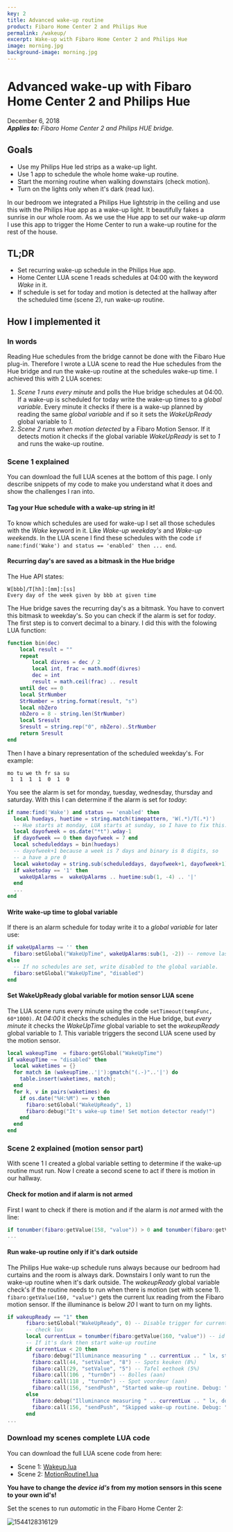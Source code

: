 ```yaml
---
key: 2
title: Advanced wake-up routine
product: Fibaro Home Center 2 and Philips Hue
permalink: /wakeup/
excerpt: Wake-up with Fibaro Home Center 2 and Philips Hue
image: morning.jpg
background-image: morning.jpg
---
```


# Advanced wake-up with Fibaro Home Center 2 and Philips Hue

December 6, 2018  
_**Applies to:** Fibaro Home Center 2 and Philips HUE bridge._

## Goals

* Use my Philips Hue led strips as a wake-up light.
* Use 1 app to schedule the whole home wake-up routine.
* Start the morning routine when walking downstairs (check motion).
* Turn on the lights only when it's dark (read lux).

In our bedroom we integrated a Philips Hue lightstrip in the ceiling and use this with the Philips Hue app as a wake-up light. It beautifully fakes a sunrise in our whole room. As we use the Hue app to set our wake-up _alarm_ I use this app to trigger the Home Center to run a wake-up routine for the rest of the house.

## TL;DR

* Set recurring wake-up schedule in the Philips Hue app.
* Home Center LUA scene 1 reads schedules at 04:00 with the keyword _Wake_ in it.
* If schedule is set for today and motion is detected at the hallway after the scheduled time (scene 2), run wake-up routine.

## How I implemented it

### In words

Reading Hue schedules from the bridge cannot be done with the Fibaro Hue plug-in. Therefore I wrote a LUA scene to read the Hue schedules from the Hue bridge and run the wake-up routine at the schedules wake-up time. I achieved this with 2 LUA scenes:

1. *Scene 1* _runs every minute_ and polls the Hue bridge schedules at 04:00. If a wake-up is scheduled for today write the wake-up times to a _global variable_. Every minute it checks if there is a wake-up planned by reading the same _global variable_ and if so it sets the _WakeUpReady_ global variable to _1_.
2. *Scene 2* _runs when motion detected_ by a Fibaro Motion Sensor. If it detects motion it checks if the global variable _WakeUpReady_ is set to _1_ and runs the wake-up routine.

### Scene 1 explained

You can download the full LUA scenes at the bottom of this page. I only describe snippets of my code to make you understand what it does and show the challenges I ran into.

#### Tag your Hue schedule with a wake-up string in it!

To know which schedules are used for wake-up I set all those schedules with the _Wake_ keyword in it. Like _Wake-up weekday's_ and _Wake-up weekends_. In the LUA scene I find these schedules with the code `if name:find('Wake') and status == 'enabled' then ... end`.

#### Recurring day's are saved as a bitmask in the Hue bridge

The Hue API states:

```
W[bbb]/T[hh]:[mm]:[ss]
Every day of the week given by bbb at given time
```

The Hue bridge saves the recurring day's as a bitmask. You have to convert this bitmask to weekday's. So you can check if the alarm is set for _today_. The first step is to convert decimal to a binary. I did this with the folowing LUA function:

```lua
function bin(dec)
    local result = ""
    repeat
        local divres = dec / 2
        local int, frac = math.modf(divres)
        dec = int
        result = math.ceil(frac) .. result
    until dec == 0
    local StrNumber
    StrNumber = string.format(result, "s")
    local nbZero
    nbZero = 8 - string.len(StrNumber)
    local Sresult
    Sresult = string.rep("0", nbZero)..StrNumber
    return Sresult
end
```

Then I have a binary representation of the scheduled weekday's. For example:

```
mo tu we th fr sa su
 1  1  1  1  0  1  0
```

You see the alarm is set for monday, tuesday, wednesday, thursday and saturday. With this I can determine if the alarm is set for _today_:

```lua
if name:find('Wake') and status == 'enabled' then
  local huedays, huetime = string.match(timepattern, 'W(.*)/T(.*)')
  -- Hue starts at monday, LUA starts at sunday, so I have to fix this.
  local dayofweek = os.date("*t").wday-1
  if dayofweek == 0 then dayofweek = 7 end
  local scheduleddays = bin(huedays)
  -- dayofweek+1 because a week is 7 days and binary is 8 digits, so
  -- a have a pre 0
  local waketoday = string.sub(scheduleddays, dayofweek+1, dayofweek+1)
  if waketoday == '1' then
    wakeUpAlarms =  wakeUpAlarms .. huetime:sub(1, -4) .. '|'
  end
  ...
end
```

#### Write wake-up time to global variable

If there is an alarm schedule for today write it to a _global variable_ for later use:

```lua
if wakeUpAlarms ~= '' then
  fibaro:setGlobal("WakeUpTime", wakeUpAlarms:sub(1, -2)) -- remove last |
else
  -- If no schedules are set, write disabled to the global variable.
  fibaro:setGlobal("WakeUpTime", "disabled")
end
```

#### Set WakeUpReady global variable for motion sensor LUA scene

The LUA scene runs every minute using the code `setTimeout(tempFunc, 60*1000)`. At _04:00_ it checks the schedules in the Hue bridge, but _every minute_ it checks the _WakeUpTime_ global variable to set the _wakeupReady_ global variable to _1_. This variable triggers the second LUA scene used by the motion sensor.

```lua
local wakeupTime  = fibaro:getGlobal("WakeUpTime")
if wakeupTime ~= "disabled" then
  local waketimes = {}
  for match in (wakeupTime..'|'):gmatch("(.-)"..'|') do
    table.insert(waketimes, match);
  end
  for k, v in pairs(waketimes) do
    if os.date("%H:%M") == v then
      fibaro:setGlobal("WakeUpReady", 1)
      fibaro:debug("It's wake-up time! Set motion detector ready!")
    end
  end
end
```

### Scene 2 explained (motion sensor part)

With scene 1 I created a global variable setting to determine if the wake-up routine must run. Now I create a second scene to act if there is motion in our hallway.

#### Check for motion and if alarm is not armed

First I want to check if there is motion and if the alarm is _not_ armed with the line:

```lua
if tonumber(fibaro:getValue(158, "value")) > 0 and tonumber(fibaro:getValue(158, "armed")) == 0 then
...
```

#### Run wake-up routine only if it's dark outside

The Philips Hue wake-up schedule runs always because our bedroom had curtains and the room is always dark. Downstairs I only want to run the wake-up routine when it's dark outside. The _wakeupReady_ global variable check's if the routine needs to run when there is motion (set with scene 1). `fibaro:getValue(160, "value")` gets the current lux reading from the Fibaro motion sensor. If the illuminance is below _20_ I want to turn on my lights.

```lua
if wakeupReady == "1" then
      fibaro:setGlobal("WakeUpReady", 0) -- Disable trigger for current wake-up time.
      -- check lux
      local currentLux = tonumber(fibaro:getValue(160, "value")) -- id 160 is sensors light device.
      -- If it's dark then start wake-up routine
      if currentLux < 20 then
        fibaro:debug("Illuminance measuring " .. currentLux .. " lx, starting wake-up routine.")
        fibaro:call(44, "setValue", "8") -- Spots keuken (8%)
        fibaro:call(29, "setValue", "5") -- Tafel eethoek (5%)
        fibaro:call(106 , "turnOn") -- Bolles (aan)
        fibaro:call(118 , "turnOn") -- Spot voordeur (aan)
        fibaro:call(156, "sendPush", "Started wake-up routine. Debug: " .. currentLux .. " lx")
      else
        fibaro:debug("Illuminance measuring " .. currentLux .. " lx, do nothing.")
        fibaro:call(156, "sendPush", "Skipped wake-up routine. Debug: " .. currentLux .. " lx")
      end
...
```

### Download my scenes complete LUA code

You can download the full LUA scene code from here:

* Scene 1: [Wakeup.lua](https://github.com/joepv/fibaro/blob/master/Wakeup.lua)
* Scene 2: [MotionRoutine1.lua](https://github.com/joepv/fibaro/blob/master/MotionRoutine1.lua)

**You have to change the _device id's_ from my motion sensors in this scene to your own id's!**

Set the scenes to run _automatic_ in the Fibaro Home Center 2:

![1544128316129](../images/screenshots/1544128316129.png)